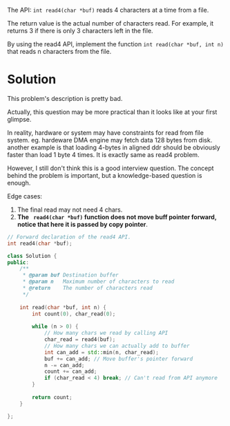 The API: ```int read4(char *buf)``` reads 4 characters at a time from a file.

The return value is the actual number of characters read. For example, it returns 3 if there is only 3 characters left in the file.

By using the read4 API, implement the function ```int read(char *buf, int n)``` that reads n characters from the file.

# Solution

This problem's description is pretty bad.

Actually, this question may be more practical than it looks like at your first glimpse.

In reality, hardware or system may have constraints for read from file system. eg. hardeware DMA engine may fetch data 128 bytes from disk. another example is that loading 4-bytes in aligned ddr should be obviously faster than load 1 byte 4 times. It is exactly same as read4 problem.

However, I still don't think this is a good interview question. The concept behind the problem is important, but a knowledge-based question is enough.

Edge cases:

1. The final read may not need 4 chars.
2. __The ``` read4(char *buf)``` function does not move buff pointer forward, notice that here it is passed by copy pointer__.

```cpp
// Forward declaration of the read4 API.
int read4(char *buf);

class Solution {
public:
    /**
     * @param buf Destination buffer
     * @param n   Maximum number of characters to read
     * @return    The number of characters read
     */
    
    int read(char *buf, int n) {
        int count(0), char_read(0);
        
        while (n > 0) {
            // How many chars we read by calling API
            char_read = read4(buf); 
            // How many chars we can actually add to buffer
            int can_add = std::min(n, char_read); 
            buf += can_add; // Move buffer's pointer forward
            n -= can_add; 
            count += can_add;
            if (char_read < 4) break; // Can't read from API anymore
        }
        
        return count;
    }

};
```
